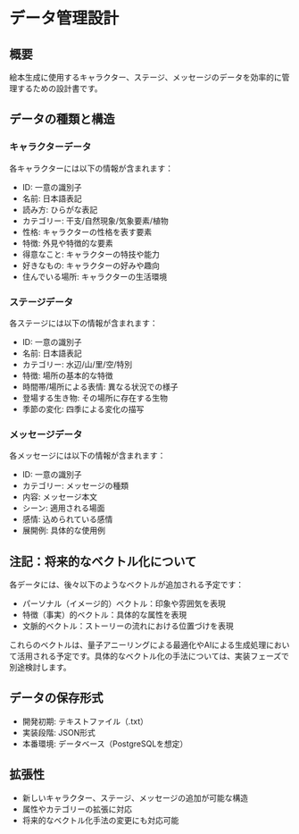 # データ管理設計

## 概要
絵本生成に使用するキャラクター、ステージ、メッセージのデータを効率的に管理するための設計書です。

## データの種類と構造

### キャラクターデータ
各キャラクターには以下の情報が含まれます：
- ID: 一意の識別子
- 名前: 日本語表記
- 読み方: ひらがな表記
- カテゴリー: 干支/自然現象/気象要素/植物
- 性格: キャラクターの性格を表す要素
- 特徴: 外見や特徴的な要素
- 得意なこと: キャラクターの特技や能力
- 好きなもの: キャラクターの好みや趣向
- 住んでいる場所: キャラクターの生活環境

### ステージデータ
各ステージには以下の情報が含まれます：
- ID: 一意の識別子
- 名前: 日本語表記
- カテゴリー: 水辺/山/里/空/特別
- 特徴: 場所の基本的な特徴
- 時間帯/場所による表情: 異なる状況での様子
- 登場する生き物: その場所に存在する生物
- 季節の変化: 四季による変化の描写

### メッセージデータ
各メッセージには以下の情報が含まれます：
- ID: 一意の識別子
- カテゴリー: メッセージの種類
- 内容: メッセージ本文
- シーン: 適用される場面
- 感情: 込められている感情
- 展開例: 具体的な使用例

## 注記：将来的なベクトル化について
各データには、後々以下のようなベクトルが追加される予定です：
- パーソナル（イメージ的）ベクトル：印象や雰囲気を表現
- 特徴（事実）的ベクトル：具体的な属性を表現
- 文脈的ベクトル：ストーリーの流れにおける位置づけを表現

これらのベクトルは、量子アニーリングによる最適化やAIによる生成処理において活用される予定です。具体的なベクトル化の手法については、実装フェーズで別途検討します。

## データの保存形式
- 開発初期: テキストファイル（.txt）
- 実装段階: JSON形式
- 本番環境: データベース（PostgreSQLを想定）

## 拡張性
- 新しいキャラクター、ステージ、メッセージの追加が可能な構造
- 属性やカテゴリーの拡張に対応
- 将来的なベクトル化手法の変更にも対応可能
